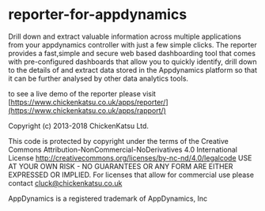 # reporter-for-appdynamics
Drill down and extract valuable information across multiple applications from your appdynamics controller with just a few simple clicks.
The reporter provides a fast,simple and secure web based dashboarding tool that comes with pre-configured dashboards that allow you to quickly identify, drill down to the details of and extract data stored in the Appdynamics platform so that it can be further analysed by other data analytics tools.

to see a live demo of the reporter please visit [https://www.chickenkatsu.co.uk/apps/reporter/](https://www.chickenkatsu.co.uk/apps/rapport/)


Copyright (c) 2013-2018 ChickenKatsu Ltd.
				
This code is protected by copyright under the terms of the 
Creative Commons Attribution-NonCommercial-NoDerivatives 4.0 International License
http://creativecommons.org/licenses/by-nc-nd/4.0/legalcode
USE AT YOUR OWN RISK - NO GUARANTEES OR ANY FORM ARE EITHER EXPRESSED OR IMPLIED.
For licenses that allow for commercial use please contact cluck@chickenkatsu.co.uk

AppDynamics is a registered trademark of AppDynamics, Inc
